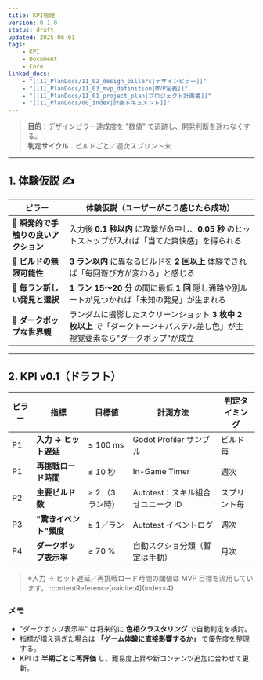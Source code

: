 ```yaml
---
title: KPI管理
version: 0.1.0
status: draft
updated: 2025-06-01
tags:
    - KPI
    - Document
    - Core
linked_docs:
    - "[[11_PlanDocs/11_02_design_pillars|デザインピラー]]"
    - "[[11_PlanDocs/11_03_mvp_definition|MVP定義]]"
    - "[[11_PlanDocs/11_01_project_plan|プロジェクト計画書]]"
    - "[[11_PlanDocs/00_index|計画ドキュメント]]"
---
```


> **目的**：デザインピラー達成度を "数値" で追跡し、開発判断を迷わなくする。  
> **判定サイクル**：ビルドごと／週次スプリント末

---

## 1. 体験仮説 ✍️

| ピラー                                | 体験仮説（ユーザーがこう感じたら成功）                                                                                          |
| ------------------------------------- | ------------------------------------------------------------------------------------------------------------------------------- |
| 🥇 **瞬発的で手触りの良いアクション** | 入力後 **0.1 秒以内** に攻撃が命中し、**0.05 秒** のヒットストップが入れば「当てた爽快感」を得られる                            |
| 🥈 **ビルドの無限可能性**             | **3 ラン以内** に異なるビルドを **2 回以上** 体験できれば「毎回遊び方が変わる」と感じる                                         |
| 🥉 **毎ラン新しい発見と選択**         | **1 ラン 15〜20 分** の間に最低 **1 回** 隠し通路や別ルートが見つかれば「未知の発見」が生まれる                                 |
| 💠 **ダークポップな世界観**           | ランダムに撮影したスクリーンショット **3 枚中 2 枚以上** で「ダークトーン＋パステル差し色」が主視覚要素なら"ダークポップ"が成立 |

---

## 2. KPI v0.1（ドラフト）

| ピラー | 指標                   | 目標値           | 計測方法                          | 判定タイミング |
| ------ | ---------------------- | ---------------- | --------------------------------- | -------------- |
| P1     | **入力 → ヒット遅延**  | ≤ 100 ms         | Godot Profiler サンプル           | ビルド毎       |
| P1     | **再挑戦ロード時間**   | ≤ 10 秒          | In-Game Timer                     | 週次           |
| P2     | **主要ビルド数**       | ≥ 2 （3 ラン時） | Autotest：スキル組合せユニーク ID | スプリント毎   |
| P3     | **"驚きイベント"頻度** | ≥ 1／ラン        | Autotest イベントログ             | 週次           |
| P4     | **ダークポップ表示率** | ≥ 70 %           | 自動スクショ分類（暫定は手動）    | 月次           |

> ※入力 → ヒット遅延／再挑戦ロード時間の閾値は MVP 目標を流用しています。 :contentReference[oaicite:4]{index=4}

### メモ

-   "ダークポップ表示率" は将来的に **色相クラスタリング** で自動判定を検討。
-   指標が増え過ぎた場合は **「ゲーム体験に直接影響するか」** で優先度を整理する。
-   KPI は **半期ごとに再評価** し、難易度上昇や新コンテンツ追加に合わせて更新。
